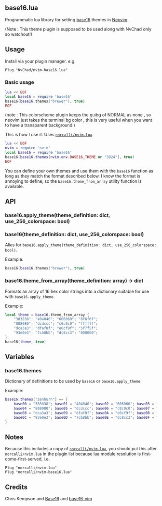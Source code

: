 ## base16.lua

Programmatic lua library for setting
[base16](https://github.com/chriskempson/base16) themes in
[Neovim](https://github.com/neovim/neovim).

(Note : This theme plugin is supposed to be used along with NvChad only so watchout!)

## Usage

Install via your plugin manager. e.g.

```vim
Plug "NvChad/nvim-base16.lua"
```

### Basic usage

```lua
lua << EOF
local base16 = require 'base16'
base16(base16.themes("brewer"), true)
EOF
```
(note : This colorscheme plugin keeps the guibg of NORMAL as none , so neovim just takes the terminal bg color , this is very useful when you want to have a transparent background )


This is how I use it. Uses [`norcalli/nvim.lua`](https://github.com/norcalli/nvim.lua).

```lua
lua << EOF
nvim = require 'nvim'
local base16 = require 'base16'
base16(base16.themes[nvim.env.BASE16_THEME or "3024"], true)
EOF
```

You can define your own themes and use them with the `base16` function as long
as they match the format described below. I know the format is annoying to
define, so the `base16.theme_from_array` utility function is available.

## API

### base16.apply_theme(theme_definition: dict, use_256_colorspace: bool)
### base16(theme_definition: dict, use_256_colorspace: bool)

Alias for `base16.apply_theme(theme_definition: dict, use_256_colorspace: bool)`.

Example:

```lua
base16(base16.themes("brewer"), true)
```

### base16.theme_from_array(theme_definition: array) -> dict

Formats an array of 16 hex color strings into a dictionary suitable for use
with `base16.apply_theme`.

Example:

```lua
local theme = base16.theme_from_array {
	"383838"; "404040"; "606060"; "6f6f6f";
	"808080"; "dcdccc"; "c0c0c0"; "ffffff";
	"dca3a3"; "dfaf8f"; "e0cf9f"; "5f7f5f";
	"93e0e3"; "7cb8bb"; "dc8cc3"; "000000";
}
base16(theme, true)
```

## Variables

### base16.themes

Dictionary of definitions to be used by `base16` or `base16.apply_theme`.

Example:

```lua
base16.themes["zenburn"] == {
	base00 = "383838"; base01 = "404040"; base02 = "606060"; base03 = "6f6f6f";
	base04 = "808080"; base05 = "dcdccc"; base06 = "c0c0c0"; base07 = "ffffff";
	base08 = "dca3a3"; base09 = "dfaf8f"; base0A = "e0cf9f"; base0B = "5f7f5f";
	base0C = "93e0e3"; base0D = "7cb8bb"; base0E = "dc8cc3"; base0F = "000000";
}
```

## Notes

Because this includes a copy of
[`norcalli/nvim.lua`](https://github.com/norcalli/nvim.lua), you should put
this after `norcalli/nvim.lua` in the plugin list because lua module resolution
is first-come-first-served, i.e.

```vim
Plug "norcalli/nvim.lua"
Plug "norcalli/nvim-base16.lua"
```

## Credits

Chris Kempson and [Base16](https://github.com/chriskempson/base16) and [base16-vim](https://github.com/chriskempson/base16-vim)
